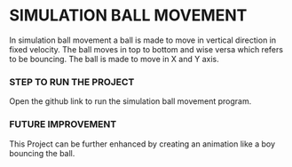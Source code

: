 # SIMULATION BALL MOVEMENT

In simulation ball movement a ball is made to move in vertical direction in fixed velocity. The ball moves in top to bottom and wise 
versa which refers to be bouncing. The ball is made to move in X and Y axis.

### STEP TO RUN THE PROJECT

Open the github link to run the simulation ball movement program.

### FUTURE IMPROVEMENT

This Project can be further enhanced by creating an animation like a boy bouncing the ball.
